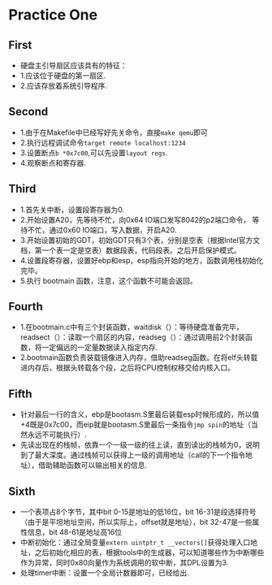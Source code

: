 Practice One
===========================
First
-----------
* 硬盘主引导扇区应该具有的特征：
* 1.应该位于硬盘的第一扇区.
* 2.应该存放着系统引导程序.

Second
---------------------------
* 1.由于在Makefile中已经写好先关命令，直接`make qemu`即可
* 2.执行远程调试命令`target remote localhost:1234`
* 3.设置断点`b *0x7c00`,可以先设置`layout regs`.
* 4.观察断点和寄存器.

Third
--------------------------
* 1.首先关中断，设置段寄存器为0.
* 2.开始设置A20，先等待不忙，向0x64 IO端口发写8042的p2端口命令，
等待不忙，通过0x60 IO端口，写入数据，开启A20.
* 3.开始设置初始的GDT，初始GDT只有3个表，分别是空表（根据Intel官方文档，第一个表一定是空表）数据段表，代码段表。之后开启保护模式。
* 4.设置段寄存器，设置好ebp和esp，esp指向开始的地方，函数调用栈初始化完毕。
* 5.执行 bootmain 函数，注意，这个函数不可能会返回。

Fourth
--------------------
* 1.在bootmain.c中有三个封装函数，waitdisk（）：等待硬盘准备完毕，readsect（）：读取一个扇区的内容，readseg（）：通过调用前2个封装函数，将一定偏远的一定量数据读入指定内存.
* 2.bootmain函数负责装载镜像进入内存，借助readseg函数。在将elf头转载进内存后，根据头转载各个段，之后将CPU控制权移交给内核入口。

Fifth
--------------------
* 针对最后一行的含义，ebp是bootasm.S里最后装载esp时候形成的，所以值+4既是0x7c00，而eip就是bootasm.S里最后一条指令`jmp spin`的地址（当然永远不可能执行）.
* 先读出现在的栈帧，依靠一个一级一级的往上读，直到读出的栈帧为0，说明到了最大深度。通过栈帧可以获得上一级的调用地址（call的下一个指令地址），借助辅助函数可以输出相关的信息.

Sixth
------------------------
* 一个表项占8个字节，其中bit 0-15是地址的低16位，bit 16-31是段选择符号（由于是平坦地址空间，所以实际上，offset就是地址），bit 32-47是一些属性信息，bit 48-61是地址高16位
* 中断初始化：通过全局变量`extern uintptr_t __vectors[]`获得处理入口地址，之后初始化相应的表，根据tools中的生成器，可以知道哪些作为中断哪些作为异常，同时0x80向量作为系统调用的软中断，其DPL设置为3.
* 处理timer中断：设置一个全局计数器即可，已经给出.
